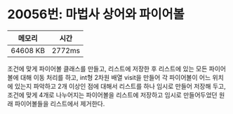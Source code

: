 # 20056번: 마법사 상어와 파이어볼

| 메모리 | 시간 |
| --- | --- |
| 64608 KB | 2772ms |

조건에 맞게 파이어볼 클래스를 만들고, 리스트에 저장한 후 리스트에 있는 모든 파이어볼에 대해 이동 처리를 하고, int형 2차원 배열 visit을 만들어 각 파이어볼이 어느 위치에 있는지 파악하고 2개 이상인 점에 대해서 리스트를 하나 임시로 만들어 저장해 두고, 조건에 맞게 4개로 나누어지는 파이어볼을 리스트에 저장하고 임시로 만들어두었던 원래 파이어볼들을 리스트에서 제거한다.